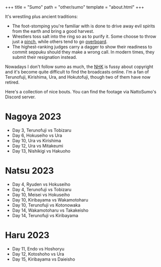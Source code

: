 +++
title = "Sumo"
path = "other/sumo"
template = "about.html"
+++

It's wrestling plus ancient traditions:
* The foot-stomping you're familiar with is done to drive away evil spirits from the earth and bring a good harvest.
* Wrestlers toss salt into the ring so as to purify it. Some choose to throw just a [pinch](https://www.youtube.com/watch?v=mzd7lIzZ1eQ), while others tend to go [overboard](https://www.youtube.com/watch?v=lFUPgksNloU).
* The highest-ranking judges carry a dagger to show their readiness to commit seppuku should they make a wrong call. In modern times, they submit their resignation instead. 

Nowadays I don't follow sumo as much, the [NHK](https://en.wikipedia.org/wiki/NHK) is fussy about copyright and it's become quite difficult to find the broadcasts online. I'm a fan of Terunofuji, Kirishima, Ura, and Hokutofuji, though two of them have now retired. 

Here's a collection of nice bouts. You can find the footage via NattoSumo's Discord server. 

# Nagoya 2023

* Day 3, Terunofuji vs Tobizaru
* Day 6, Hokuseiho vs Ura
* Day 10, Ura vs Kirishima
* Day 12, Ura vs Mitakeumi
* Day 13, Nishikigi vs Hakuoho

# Natsu 2023

* Day 4, Ryuden vs Hokuseiho
* Day 4, Terunofuji vs Tobizaru
* Day 10, Meisei vs Hokuseiho
* Day 10, Kiribayama vs Wakamotoharu
* Day 10, Terunofuji vs Kotonowaka
* Day 14, Wakamotoharu vs Takakeisho
* Day 14, Terunofuji vs Kiribayama


# Haru 2023

* Day 11, Endo vs Hoshoryu
* Day 12, Kotoshoho vs Ura
* Day 15, Kiribayama vs Daieisho
